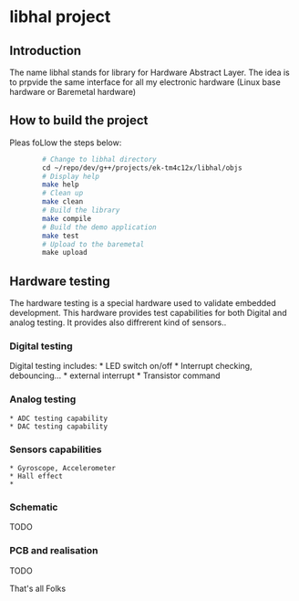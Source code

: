 # libhal project

## Introduction
The name libhal stands for library for Hardware Abstract Layer. The idea is to prpvide the same interface for all my electronic hardware (Linux base hardware or Baremetal hardware)


## How to build the project
Pleas foLlow the steps below:

```bash
        # Change to libhal directory    
        cd ~/repo/dev/g++/projects/ek-tm4c12x/libhal/objs
        # Display help 
        make help
        # Clean up
        make clean
        # Build the library
        make compile
        # Build the demo application
        make test
        # Upload to the baremetal
        make upload
```

## Hardware testing
The hardware testing is a special hardware used to validate embedded development.
This hardware provides test capabilities for both Digital and analog testing. It provides also diffrerent kind of sensors..

### Digital testing
Digital testing includes:
    * LED switch on/off
    * Interrupt checking, debouncing...
    * external interrupt
    * Transistor command

### Analog testing
    * ADC testing capability
    * DAC testing capability

### Sensors capabilities
    * Gyroscope, Accelerometer
    * Hall effect
    * 

### Schematic
TODO

### PCB and realisation
TODO


That's all Folks
